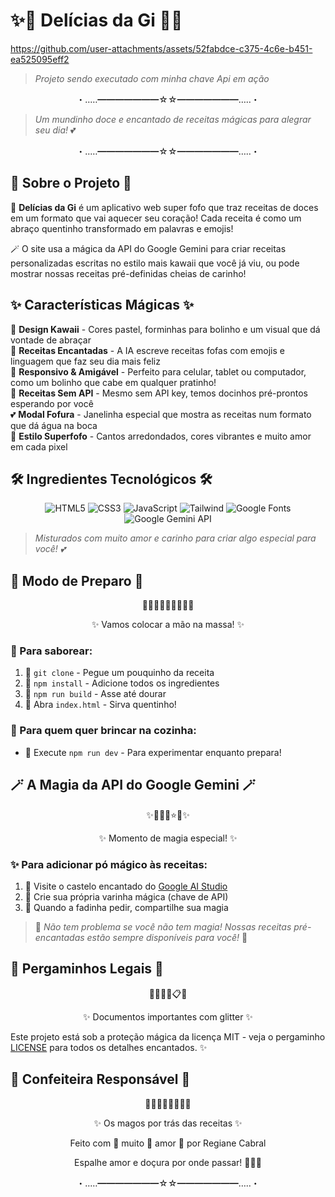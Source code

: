 # ✨🧁 Delícias da Gi 🍰✨
https://github.com/user-attachments/assets/52fabdce-c375-4c6e-b451-ea525095eff2
> *Projeto sendo executado com minha chave Api em ação* 

<p align="center">
  ・‥…━━━━━━━☆☆━━━━━━━…‥・
</p>

> *Um mundinho doce e encantado de receitas mágicas para alegrar seu dia!* 💕

<p align="center">
  ・‥…━━━━━━━☆☆━━━━━━━…‥・
</p>

## 🌈 Sobre o Projeto 🌈

🍭 **Delícias da Gi** é um aplicativo web super fofo que traz receitas de doces em um formato que vai aquecer seu coração! Cada receita é como um abraço quentinho transformado em palavras e emojis!

🪄 O site usa a mágica da API do Google Gemini para criar receitas personalizadas escritas no estilo mais kawaii que você já viu, ou pode mostrar nossas receitas pré-definidas cheias de carinho!

## ✨ Características Mágicas ✨

💖 **Design Kawaii** - Cores pastel, forminhas para bolinho e um visual que dá vontade de abraçar  
🌟 **Receitas Encantadas** - A IA escreve receitas fofas com emojis e linguagem que faz seu dia mais feliz  
📱 **Responsivo & Amigável** - Perfeito para celular, tablet ou computador, como um bolinho que cabe em qualquer pratinho!  
🧁 **Receitas Sem API** - Mesmo sem API key, temos docinhos pré-prontos esperando por você  
💕 **Modal Fofura** - Janelinha especial que mostra as receitas num formato que dá água na boca  
🎀 **Estilo Superfofo** - Cantos arredondados, cores vibrantes e muito amor em cada pixel

## 🛠️ Ingredientes Tecnológicos 🛠️

<p align="center">
  <img src="https://img.shields.io/badge/HTML5-E34F26?style=for-the-badge&logo=html5&logoColor=white" alt="HTML5" />
  <img src="https://img.shields.io/badge/CSS3-1572B6?style=for-the-badge&logo=css3&logoColor=white" alt="CSS3" />
  <img src="https://img.shields.io/badge/JavaScript-F7DF1E?style=for-the-badge&logo=javascript&logoColor=black" alt="JavaScript" />
  <img src="https://img.shields.io/badge/Tailwind_CSS-38B2AC?style=for-the-badge&logo=tailwind-css&logoColor=white" alt="Tailwind" />
  <img src="https://img.shields.io/badge/Google_Fonts-4285F4?style=for-the-badge&logo=google&logoColor=white" alt="Google Fonts" />
  <img src="https://img.shields.io/badge/Google_Gemini-8E44AD?style=for-the-badge&logo=google&logoColor=white" alt="Google Gemini API" />
</p>

> *Misturados com muito amor e carinho para criar algo especial para você! 💕*

## 🍴 Modo de Preparo 🍴

<p align="center">
  🧁👩‍🍳🥣🧠🎂👨‍🍳🍰
</p>
<p align="center">
  ✨ Vamos colocar a mão na massa! ✨
</p>

### 🧁 Para saborear:

1. 🍧 `git clone` - Pegue um pouquinho da receita
2. 🧂 `npm install` - Adicione todos os ingredientes 
3. 🍳 `npm run build` - Asse até dourar
4. 🍰 Abra `index.html` - Sirva quentinho!

### 🍬 Para quem quer brincar na cozinha:
- 🔄 Execute `npm run dev` - Para experimentar enquanto prepara!

## 🪄 A Magia da API do Google Gemini 🪄

<p align="center">
  ✨🔮🌟💫⭐🌠✨
</p>
<p align="center">
  ✨ Momento de magia especial! ✨
</p>

### ✨ Para adicionar pó mágico às receitas:

1. 🌟 Visite o castelo encantado do [Google AI Studio](https://ai.google.dev/)
2. 🔮 Crie sua própria varinha mágica (chave de API)
3. 🎀 Quando a fadinha pedir, compartilhe sua magia

> 💭 *Não tem problema se você não tem magia! Nossas receitas pré-encantadas estão sempre disponíveis para você!* 💖

## 📜 Pergaminhos Legais 📜

<p align="center">
  🧾📃📑📝📋📄
</p>
<p align="center">
  ✨ Documentos importantes com glitter ✨
</p>

Este projeto está sob a proteção mágica da licença MIT - veja o pergaminho [LICENSE](LICENSE) para todos os detalhes encantados. ✨

## 💝 Confeiteira Responsável 💝

<p align="center">
  👩‍🍳👑💕👨‍🍳💫🧁
</p>
<p align="center">
  ✨ Os magos por trás das receitas ✨
</p>

<p align="center">
  Feito com 💖 muito 💖 amor 💖 por Regiane Cabral
</p>

<p align="center">
  Espalhe amor e doçura por onde passar! 🧁✨🍰
</p>

<p align="center">
  ・‥…━━━━━━━☆☆━━━━━━━…‥・
</p>
